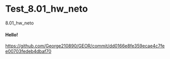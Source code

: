 # Test_8.01_hw_neto
8.01_hw_neto

#### Hello!

https://github.com/George210890/GEOR/commit/dd0166e8fe359ecae4c7fee00703fedeb4dbaf70
